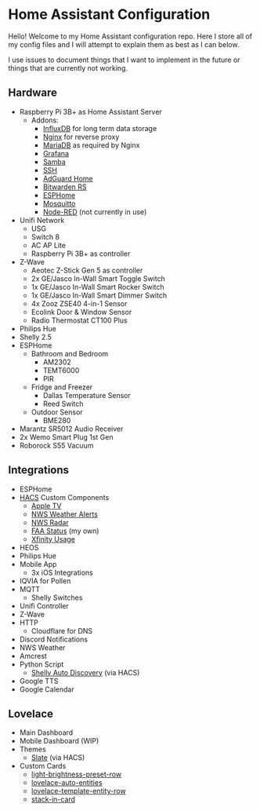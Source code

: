 # Home Assistant Configuration

Hello! Welcome to my Home Assistant configuration repo. Here I store all of my config files and I will attempt to explain them as best as I can below.

I use issues to document things that I want to implement in the future or things that are currently not working.

## Hardware

* Raspberry Pi 3B+ as Home Assistant Server
  * Addons:
    * [InfluxDB](https://github.com/hassio-addons/addon-influxdb) for long term data storage
    * [Nginx](https://github.com/hassio-addons/addon-nginx-proxy-manager) for reverse proxy
    * [MariaDB](https://github.com/home-assistant/hassio-addons/tree/master/mariadb) as required by Nginx
    * [Grafana](https://github.com/hassio-addons/addon-grafana)
    * [Samba](https://github.com/home-assistant/hassio-addons/tree/master/samba)
    * [SSH](https://github.com/hassio-addons/addon-ssh)
    * [AdGuard Home](https://github.com/hassio-addons/addon-adguard-home)
    * [Bitwarden RS](https://github.com/hassio-addons/addon-bitwarden)
    * [ESPHome](https://esphome.io/)
    * [Mosquitto](https://github.com/home-assistant/hassio-addons/tree/master/mosquitto)
    * [Node-RED](https://github.com/hassio-addons/addon-node-red) (not currently in use)
* Unifi Network
  * USG
  * Switch 8
  * AC AP Lite
  * Raspberry Pi 3B+ as controller
* Z-Wave
  * Aeotec Z-Stick Gen 5 as controller
  * 2x GE/Jasco In-Wall Smart Toggle Switch
  * 1x GE/Jasco In-Wall Smart Rocker Switch
  * 1x GE/Jasco In-Wall Smart Dimmer Switch
  * 4x Zooz ZSE40 4-in-1 Sensor
  * Ecolink Door & Window Sensor
  * Radio Thermostat CT100 Plus
* Philips Hue
* Shelly 2.5
* ESPHome
  * Bathroom and Bedroom
    * AM2302
    * TEMT6000
    * PIR
  * Fridge and Freezer
    * Dallas Temperature Sensor
    * Reed Switch
  * Outdoor Sensor
    * BME280
* Marantz SR5012 Audio Receiver
* 2x Wemo Smart Plug 1st Gen
* Roborock S55 Vacuum

## Integrations

* ESPHome
* [HACS](https://hacs.xyz) Custom Components
  * [Apple TV](https://github.com/postlund/hass-atv-beta)
  * [NWS Weather Alerts](https://github.com/custom-components/weatheralerts)
  * [NWS Radar](https://github.com/MatthewFlamm/nwsradar)
  * [FAA Status](https://github.com/ntilley905/faastatus) (my own)
  * [Xfinity Usage](https://github.com/robert-alfaro/xfinity-usage)
* HEOS
* Philips Hue
* Mobile App
  * 3x iOS Integrations
* IQVIA for Pollen
* MQTT
  * Shelly Switches
* Unifi Controller
* Z-Wave
* HTTP
  * Cloudflare for DNS
* Discord Notifications
* NWS Weather
* Amcrest
* Python Script
  * [Shelly Auto Discovery](https://github.com/bieniu/ha-shellies-discovery) (via HACS)
* Google TTS
* Google Calendar

## Lovelace

* Main Dashboard
* Mobile Dashboard (WIP)
* Themes
  * [Slate](https://github.com/seangreen2/slate_theme) (via HACS)
* Custom Cards
  * [light-brightness-preset-row](https://github.com/finity69x2/light-brightness-preset-row)
  * [lovelace-auto-entities](https://github.com/thomasloven/lovelace-auto-entities)
  * [lovelace-template-entity-row](https://github.com/thomasloven/lovelace-template-entity-row)
  * [stack-in-card](https://github.com/custom-cards/stack-in-card)
